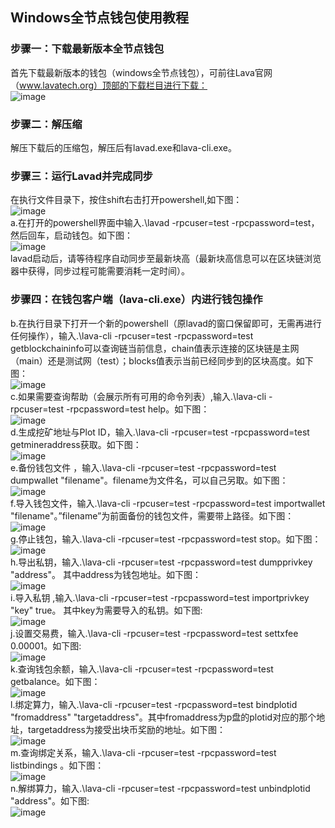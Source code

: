 ## Windows全节点钱包使用教程  
### 步骤一：下载最新版本全节点钱包  
首先下载最新版本的钱包（windows全节点钱包），可前往Lava官网（www.lavatech.org）顶部的下载栏目进行下载：  
![image](https://note.youdao.com/yws/api/personal/file/F650714FFD2A4B64A371A3E6CBCFA667?method=download&shareKey=06062c42731b8dc2e403741dd6e1a7cf)  
### 步骤二：解压缩  
解压下载后的压缩包，解压后有lavad.exe和lava-cli.exe。  
### 步骤三：运行Lavad并完成同步  
在执行文件目录下，按住shift右击打开powershell,如下图：  
![image](https://note.youdao.com/yws/api/personal/file/8761F38645BB45FE8DDD904AB2D500D1?method=download&shareKey=e5358a147e5649849b35ebe56cbf9ad4)  
a.在打开的powershell界面中输入.\lavad -rpcuser=test -rpcpassword=test，然后回车，启动钱包。如下图：  
![image](https://note.youdao.com/yws/api/personal/file/8B53C3263A904D15817F3C860AC7B491?method=download&shareKey=9914d0f71ddcd2388f9ee2f8bb6cd254)  
lavad启动后，请等待程序自动同步至最新块高（最新块高信息可以在区块链浏览器中获得，同步过程可能需要消耗一定时间）。  
### 步骤四：在钱包客户端（lava-cli.exe）内进行钱包操作  
b.在执行目录下打开一个新的powershell（原lavad的窗口保留即可，无需再进行任何操作），输入.\lava-cli -rpcuser=test -rpcpassword=test getblockchaininfo可以查询链当前信息，chain值表示连接的区块链是主网（main）还是测试网（test）；blocks值表示当前已经同步到的区块高度。如下图：  
![image](https://note.youdao.com/yws/api/personal/file/94D33B936DD74919A7E8DAF5A59AA3B0?method=download&shareKey=5f346b56cd3bf93390737d5f0969f497)  
c.如果需要查询帮助（会展示所有可用的命令列表）,输入.\lava-cli -rpcuser=test -rpcpassword=test help。如下图：  
![image](https://note.youdao.com/yws/api/personal/file/677E88CF74FB43FE83C8705E6FB30C0A?method=download&shareKey=3370c3aa50e48da4c22d9ef11941aff0)  
d.生成挖矿地址与Plot ID，输入.\lava-cli -rpcuser=test -rpcpassword=test getmineraddress获取。如下图：  
![image](https://note.youdao.com/yws/api/personal/file/A4B37CF454F64ECEA43BE7261E6051F8?method=download&shareKey=0dc999e913adc04502092545501fcb25)  
e.备份钱包文件 ，输入.\lava-cli -rpcuser=test -rpcpassword=test dumpwallet "filename"。filename为文件名，可以自己另取。如下图：  
![image](https://note.youdao.com/yws/api/personal/file/88C496D3ABFB47B09C2BD60BA513B85C?method=download&shareKey=2a5a9598f77cee88f47b47dfb48f6d81)  
f.导入钱包文件，输入.\lava-cli -rpcuser=test -rpcpassword=test importwallet "filename"。”filename”为前面备份的钱包文件，需要带上路径。如下图：  
![image](https://note.youdao.com/yws/api/personal/file/26A79A36C41D40559F41069EC2788E8A?method=download&shareKey=6f54502d8d82741afc0ed0dc97159c5f)  
g.停止钱包，输入.\lava-cli -rpcuser=test -rpcpassword=test stop。如下图：  
![image](https://note.youdao.com/yws/api/personal/file/9CC13AA3D5694392A8F9A145D1C1AA7C?method=download&shareKey=e58c3ca44276ee68c1c4fd762ad5f977)  
h.导出私钥，输入.\lava-cli -rpcuser=test -rpcpassword=test dumpprivkey "address"。 其中address为钱包地址。如下图：  
![image](https://note.youdao.com/yws/api/personal/file/6997C0484564484A821DA420A6876A5B?method=download&shareKey=62002e9899606a68a841a77ffca88793)  
i.导入私钥 ,输入.\lava-cli -rpcuser=test -rpcpassword=test importprivkey "key" true。 其中key为需要导入的私钥。如下图:  
![image](https://note.youdao.com/yws/api/personal/file/F492BD341BBE4875978B0868C0C669DF?method=download&shareKey=805efa69ce6f2f32b81c99819c0c0b31)  
j.设置交易费，输入.\lava-cli -rpcuser=test -rpcpassword=test settxfee 0.00001。如下图:  
![image](https://note.youdao.com/yws/api/personal/file/08245DE3D56C4948BCD885614A90BFC4?method=download&shareKey=d497b4335b4d69f3cf68be982feb5c40)  
k.查询钱包余额，输入.\lava-cli -rpcuser=test -rpcpassword=test getbalance。如下图：  
![image](https://note.youdao.com/yws/api/personal/file/14C5AE52811C4A94902BBE063AA6C86E?method=download&shareKey=a70e46a1376a95a7b3f1e891369c4516)  
l.绑定算力，输入.\lava-cli -rpcuser=test -rpcpassword=test  bindplotid "fromaddress" "targetaddress"。其中fromaddress为p盘的plotid对应的那个地址，targetaddress为接受出块币奖励的地址。如下图：  
![image](https://note.youdao.com/yws/api/personal/file/C2819B25DA19430B963112CE8B306138?method=download&shareKey=3375b0dca7f36eca7b8c0b10810cd282)  
m.查询绑定关系，输入.\lava-cli -rpcuser=test -rpcpassword=test listbindings 。如下图：  
![image](https://note.youdao.com/yws/api/personal/file/7A6FF41F8B0D444BB9C7BDF1B9CE73F1?method=download&shareKey=0459c29ec867c67ed889a700df70ba02)  
n.解绑算力，输入.\lava-cli -rpcuser=test -rpcpassword=test unbindplotid "address"。如下图:  
![image](https://note.youdao.com/yws/api/personal/file/168CC87E0AB94BBCA745E06B46096011?method=download&shareKey=17cea0bb10bffa63c6825dae751f1e2e)
 

